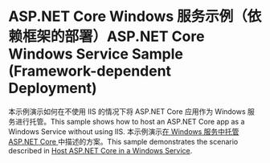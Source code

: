 # <a name="aspnet-core-windows-service-sample-framework-dependent-deployment"></a><span data-ttu-id="152a3-101">ASP.NET Core Windows 服务示例（依赖框架的部署）</span><span class="sxs-lookup"><span data-stu-id="152a3-101">ASP.NET Core Windows Service Sample (Framework-dependent Deployment)</span></span>

<span data-ttu-id="152a3-102">本示例演示如何在不使用 IIS 的情况下将 ASP.NET Core 应用作为 Windows 服务进行托管。</span><span class="sxs-lookup"><span data-stu-id="152a3-102">This sample shows how to host an ASP.NET Core app as a Windows Service without using IIS.</span></span> <span data-ttu-id="152a3-103">本示例演示[在 Windows 服务中托管 ASP.NET Core ](https://docs.microsoft.com/aspnet/core/host-and-deploy/windows-service)中描述的方案。</span><span class="sxs-lookup"><span data-stu-id="152a3-103">This sample demonstrates the scenario described in [Host ASP.NET Core in a Windows Service](https://docs.microsoft.com/aspnet/core/host-and-deploy/windows-service).</span></span>
